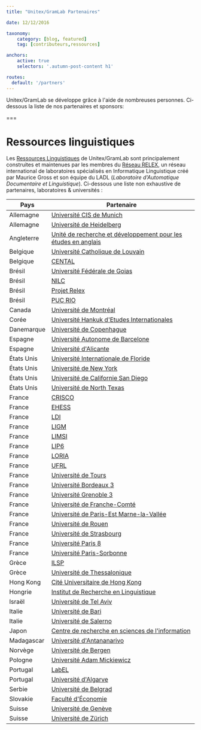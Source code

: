 ```yaml
---
title: "Unitex/GramLab Partenaires"

date: 12/12/2016

taxonomy:
    category: [blog, featured]
    tag: [contributeurs,ressources]

anchors:
    active: true
    selectors: '.autumn-post-content h1'

routes:
  default: '/partners'
---
```


Unitex/GramLab se développe grâce à l'aide de nombreuses personnes. Ci-dessous la liste de nos partenaires et sponsors:

===

# Ressources linguistiques

Les [Ressources Linguistiques](/language-resources) de Unitex/GramLab sont principalement
construites et maintenues par les membres du [Réseau RELEX](/relex-network),
un réseau international de laboratoires spécialisés en Informatique Linguistique
créé par Maurice Gross et son équipe du LADL (*Laboratoire d'Automatique Documentaire et Linguistique*). 
Ci-dessous une liste non exhaustive de partenaires, laboratoires & universités :

| Pays            | Partenaire                                                                                         |
| --------------- | -------------------------------------------------------------------------------------------------- |
| Allemagne       | [Université CIS de Munich](http://www.cis.uni-muenchen.de?target=_blank)                          |
| Allemagne       | [Université de Heidelberg](http://www.cl.uni-heidelberg.de?target=_blank)                          |
| Angleterre      | [Unité de recherche et développement pour les études en anglais](http://rdues.bcu.ac.uk?target=_blank)          |
| Belgique        | [Université Catholique de Louvain](http://www.kuleuven.ac.be?target=_blank)                        |
| Belgique        | [CENTAL](http://www.uclouvain.be/cental?target=_blank)                                             |
| Brésil          | [Université Fédérale de Goias](http://www.letras.ufg.br?target=_blank)                              |
| Brésil          | [NILC](http://www.nilc.icmc.usp.br/nilc?target=_blank)                                             |
| Brésil          | [Projet Relex](http://ladl.univ-mlv.fr/brasil?target=_blank)                                      |
| Brésil          | [PUC RIO](http://www.puc-rio.br?target=_blank)                                                     |
| Canada          | [Université de Montréal](http://www.fas.umontreal.ca?target=_blank)                                |
| Corée           | [Université Hankuk d'Etudes Internationales](http://www.hufs.ac.kr?target=_blank)                  |
| Danemarque      | [Université de Copenhague](http://www.ku.dk?target=_blank)                                         |
| Espagne         | [Université Autonome de Barcelone](http://www.uab.cat?target=_blank)                               |
| Espagne         | [Université d'Alicante](http://www.ua.es?target=_blank)                                            |
| États Unis      | [Université Internationale de Floride](http://www.fiu.edu?target=_blank)                           |
| États Unis      | [Université de New York](http://www.nyu.edu?target=_blank)                                         |
| États Unis      | [Université de Californie San Diego](http://www.ucsd.edu?target=_blank)                            |
| États Unis      | [Université de North Texas](http://www.unt.edu?target=_blank)                                      |
| France          | [CRISCO](http://www.crisco.unicaen.fr?target=_blank)                                               |
| France          | [EHESS](http://www.ehess.fr?target=_blank)                                                         |
| France          | [LDI](https://www.univ-paris13.fr/Tout/ldi-2?target=_blank)                                        |
| France          | [LIGM](http://infolingu.univ-mlv.fr/?target=_blank)                                                |
| France          | [LIMSI](http://www.limsi.fr?target=_blank)                                                         |
| France          | [LIP6](http://www.lip6.fr?target=_blank)                                                           |
| France          | [LORIA](http://www.loria.fr?target=_blank)                                                         |
| France          | [UFRL](http://www.linguist.univ-paris-diderot.fr?target=_blank)                                    |
| France          | [Université de Tours](http://www.li.univ-tours.fr?target=_blank)                                   |
| France          | [Université Bordeaux 3](http://www.u-bordeaux3.fr?target=_blank)                                   |
| France          | [Université Grenoble 3](http://www.u-grenoble3.fr?target=_blank)                                   |
| France          | [Université de Franche-Comté](http://www.univ-fcomte.fr?target=_blank)                             |
| France          | [Université de Paris-Est Marne-la-Vallée](http://www.univ-mlv.fr?target=_blank)                    |
| France          | [Université de Rouen](http://www.univ-rouen.fr?target=_blank)                                      |
| France          | [Université de Strasbourg](http://www.unistra.fr?target=_blank)                                    |
| France          | [Université Paris 8](http://www.univ-paris8.fr?target=_blank)                                      |
| France          | [Université Paris-Sorbonne](http://www.paris-sorbonne.fr?target=_blank)                            |
| Grèce           | [ILSP](http://www.ilsp.gr?target=_blank)                                                           |
| Grèce           | [Université de Thessalonique](http://www.frl.auth.gr?target=_blank)                                |
| Hong Kong       | [Cité Universitaire de Hong Kong](http://www.cityu.edu.hk?target=_blank)                              |
| Hongrie         | [Institut de Recherche en Linguistique](http://www.nytud.hu/eng/index.html?target=_blank)             |
| Israël          | [Université de Tel Aviv](http://www.tau.ac.il?target=_blank)                                       |
| Italie          | [Université de Bari](http://www.uniba.it?target=_blank)                                            |
| Italie          | [Université de Salerno](http://www.linguistics.unisa.it?target=_blank)                             |
| Japon           | [Centre de recherche en sciences de l'information](http://www.cc.aoyama.ac.jp?target=_blank)                    |
| Madagascar      | [Université d'Antananarivo](http://www.univ-antananarivo.mg?target=_blank)                         |
| Norvège         | [Université de Bergen](http://www.uib.no?target=_blank)                                            |
| Pologne         | [Université Adam Mickiewicz](http://www.amu.edu.pl?target=_blank)                                  |
| Portugal        | [LabEL](http://label.ist.utl.pt/pt/apresentacao.php?target=_blank)                                 |
| Portugal        | [Université d'Algarve](http://www.ualg.pt/pt?target=_blank)                                        |
| Serbie          | [Université de Belgrad](http://poincare.matf.bg.ac.rs?target=_blank)                               |
| Slovakie        | [Faculté d'Économie](http://www.ef.umb.sk?target=_blank)                                           |
| Suisse          | [Université de Genève](http://www.unige.ch?target=_blank)                                          |
| Suisse          | [Université de Zürich](http://www.uzh.ch?target=_blank)                                            |

